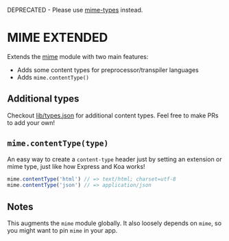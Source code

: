 
DEPRECATED - Please use [mime-types](https://github.com/expressjs/mime-types) instead.

# MIME EXTENDED

Extends the [mime](https://github.com/broofa/node-mime) module with two main features:

- Adds some content types for preprocessor/transpiler languages
- Adds `mime.contentType()`

## Additional types

Checkout [lib/types.json](lib/types.json) for additional content types.
Feel free to make PRs to add your own!

## `mime.contentType(type)`

An easy way to create a `content-type` header just by setting an extension or mime type,
just like how Express and Koa works!

```js
mime.contentType('html') // => text/html; charset=utf-8
mime.contentType('json') // => application/json
```

## Notes

This augments the `mime` module globally.
It also loosely depends on `mime`,
so you might want to pin `mime` in your app.
